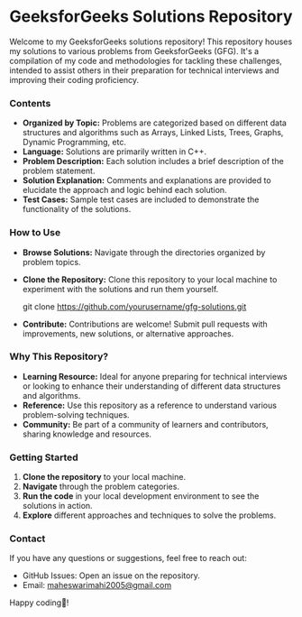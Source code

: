 # GeeksforGeeks Solutions Repository

Welcome to my GeeksforGeeks solutions repository! This repository houses my solutions to various problems from GeeksforGeeks (GFG). It's a compilation of my code and methodologies for tackling these challenges, intended to assist others in their preparation for technical interviews and improving their coding proficiency.

### Contents
- **Organized by Topic:** Problems are categorized based on different data structures and algorithms such as Arrays, Linked Lists, Trees, Graphs, Dynamic Programming, etc.
- **Language:** Solutions are primarily written in  C++.
- **Problem Description:** Each solution includes a brief description of the problem statement.
- **Solution Explanation:** Comments and explanations are provided to elucidate the approach and logic behind each solution.
- **Test Cases:** Sample test cases are included to demonstrate the functionality of the solutions.

### How to Use
- **Browse Solutions:** Navigate through the directories organized by problem topics.
- **Clone the Repository:** Clone this repository to your local machine to experiment with the solutions and run them yourself.
 
  git clone https://github.com/yourusername/gfg-solutions.git
  
- **Contribute:** Contributions are welcome! Submit pull requests with improvements, new solutions, or alternative approaches.

### Why This Repository?
- **Learning Resource:** Ideal for anyone preparing for technical interviews or looking to enhance their understanding of different data structures and algorithms.
- **Reference:** Use this repository as a reference to understand various problem-solving techniques.
- **Community:** Be part of a community of learners and contributors, sharing knowledge and resources.

### Getting Started
1. **Clone the repository** to your local machine.
2. **Navigate** through the problem categories.
3. **Run the code** in your local development environment to see the solutions in action.
4. **Explore** different approaches and techniques to solve the problems.

### Contact
If you have any questions or suggestions, feel free to reach out:
- GitHub Issues: Open an issue on the repository.
- Email: maheswarimahi2005@gmail.com

Happy coding💚!
